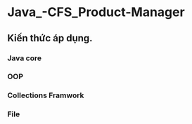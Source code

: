 # Java_-CFS_Product-Manager
## Kiến thức áp dụng.
### Java core
### OOP
### Collections Framwork
### File
